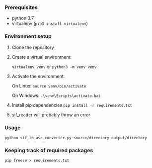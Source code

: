 ### Prerequisites
- python 3.7
- virtualenv (`pip3 install virtualenv`)
### Environment setup
1. Clone the repository
2. Create a virtual environment:
    
    `virtualenv venv` or `python3 -m venv venv`
3. Activate the environment:
    
    On Linux: 
    `source venv/bin/activate`
    
    On Windows: 
    `.\venv\Scripts\activate.bat`
4. Install pip dependencies
    `pip install -r requirements.txt`
5. sif_reader will probably throw an error
    
### Usage
` python sif_to_asc_converter.py source/directory output/directory `
### Keeping track of required packages
 `pip freeze > requirements.txt`